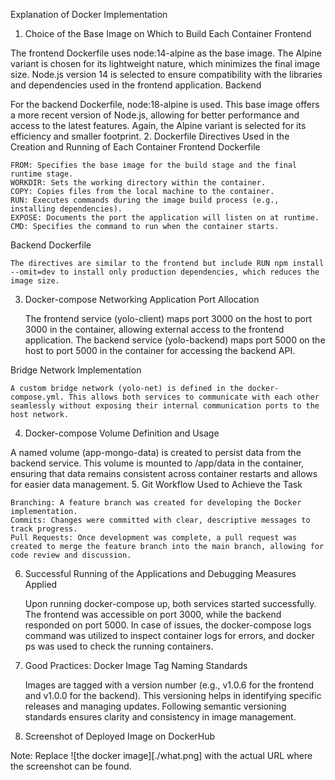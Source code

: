 Explanation of Docker Implementation
1. Choice of the Base Image on Which to Build Each Container
Frontend

The frontend Dockerfile uses node:14-alpine as the base image. The Alpine variant is chosen for its lightweight nature, which minimizes the final image size. Node.js version 14 is selected to ensure compatibility with the libraries and dependencies used in the frontend application.
Backend

For the backend Dockerfile, node:18-alpine is used. This base image offers a more recent version of Node.js, allowing for better performance and access to the latest features. Again, the Alpine variant is selected for its efficiency and smaller footprint.
2. Dockerfile Directives Used in the Creation and Running of Each Container
Frontend Dockerfile

    FROM: Specifies the base image for the build stage and the final runtime stage.
    WORKDIR: Sets the working directory within the container.
    COPY: Copies files from the local machine to the container.
    RUN: Executes commands during the image build process (e.g., installing dependencies).
    EXPOSE: Documents the port the application will listen on at runtime.
    CMD: Specifies the command to run when the container starts.

Backend Dockerfile

    The directives are similar to the frontend but include RUN npm install --omit=dev to install only production dependencies, which reduces the image size.

3. Docker-compose Networking
Application Port Allocation

    The frontend service (yolo-client) maps port 3000 on the host to port 3000 in the container, allowing external access to the frontend application.
    The backend service (yolo-backend) maps port 5000 on the host to port 5000 in the container for accessing the backend API.

Bridge Network Implementation

    A custom bridge network (yolo-net) is defined in the docker-compose.yml. This allows both services to communicate with each other seamlessly without exposing their internal communication ports to the host network.

4. Docker-compose Volume Definition and Usage

A named volume (app-mongo-data) is created to persist data from the backend service. This volume is mounted to /app/data in the container, ensuring that data remains consistent across container restarts and allows for easier data management.
5. Git Workflow Used to Achieve the Task

    Branching: A feature branch was created for developing the Docker implementation.
    Commits: Changes were committed with clear, descriptive messages to track progress.
    Pull Requests: Once development was complete, a pull request was created to merge the feature branch into the main branch, allowing for code review and discussion.

6. Successful Running of the Applications and Debugging Measures Applied

    Upon running docker-compose up, both services started successfully. The frontend was accessible on port 3000, while the backend responded on port 5000.
    In case of issues, the docker-compose logs command was utilized to inspect container logs for errors, and docker ps was used to check the running containers.

7. Good Practices: Docker Image Tag Naming Standards

    Images are tagged with a version number (e.g., v1.0.6 for the frontend and v1.0.0 for the backend). This versioning helps in identifying specific releases and managing updates.
    Following semantic versioning standards ensures clarity and consistency in image management.

8. Screenshot of Deployed Image on DockerHub

Note: Replace ![the docker image][./what.png] with the actual URL where the screenshot can be found.
